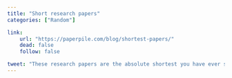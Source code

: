 ```yaml
---
title: "Short research papers"
categories: ["Random"]

link:
    url: "https://paperpile.com/blog/shortest-papers/"
    dead: false
    follow: false

tweet: "These research papers are the absolute shortest you have ever seen!"
---
```

